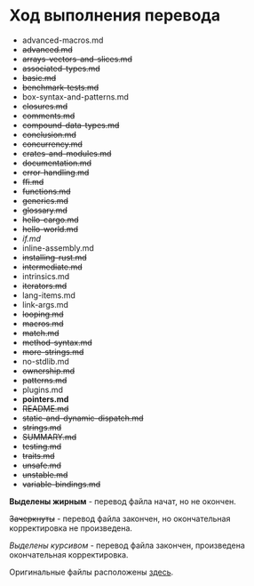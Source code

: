 # Ход выполнения перевода

* advanced-macros.md
* ~~advanced.md~~
* ~~arrays-vectors-and-slices.md~~
* ~~associated-types.md~~
* ~~basic.md~~
* ~~benchmark-tests.md~~
* box-syntax-and-patterns.md
* ~~closures.md~~
* ~~comments.md~~
* ~~compound-data-types.md~~
* ~~conclusion.md~~
* ~~concurrency.md~~
* ~~crates-and-modules.md~~
* ~~documentation.md~~
* ~~error-handling.md~~
* ~~ffi.md~~
* ~~functions.md~~
* ~~generics.md~~
* ~~glossary.md~~
* ~~hello-cargo.md~~
* ~~hello-world.md~~
* *if.md*
* inline-assembly.md
* ~~installing-rust.md~~
* ~~intermediate.md~~
* intrinsics.md
* ~~iterators.md~~
* lang-items.md
* link-args.md
* ~~looping.md~~
* ~~macros.md~~
* ~~match.md~~
* ~~method-syntax.md~~
* ~~more-strings.md~~
* no-stdlib.md
* ~~ownership.md~~
* ~~patterns.md~~
* plugins.md
* **pointers.md**
* ~~README.md~~
* ~~static-and-dynamic-dispatch.md~~
* ~~strings.md~~
* ~~SUMMARY.md~~
* ~~testing.md~~
* ~~traits.md~~
* ~~unsafe.md~~
* ~~unstable.md~~
* ~~variable-bindings.md~~

**Выделены жирным** - перевод файла начат, но не окончен.

~~Зачеркнуты~~ - перевод файла закончен, но окончательная корректировка не произведена.

*Выделены курсивом* - перевод файла закончен, произведена окончательная корректировка.

Оригинальные файлы расположены [здесь](https://github.com/rust-lang/rust/tree/master/src/doc/trpl).

